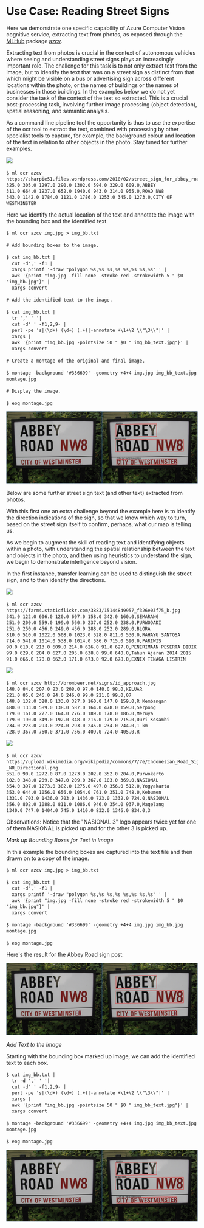 Use Case: Reading Street Signs
==============================

Here we demonstrate one specific capability of Azure Computer Vision
cognitive service, extracting text from photos, as exposed through the
[MLHub](https://mlhub.ai) package 
[azcv](https://github.com/Azure/azcv).

Extracting text from photos is crucial in the context of autonomous
vehicles where seeing and understanding street signs plays an
increasingly important role. The challenge for this task is to not
only extract text from the image, but to identify the text that was on
a street sign as distinct from that which might be visible on a bus or
advertising sign across different locations within the photo, or the
names of buildings or the names of businesses in those buildings. In
the examples below we do not yet consider the task of the context of
the text so extracted. This is a crucial post-processing task,
involving further image processing (object detection), spatial
reasoning, and semantic analysis.

As a command line pipeline tool the opportunity is thus to use the
expertise of the ocr tool to extract the text, combined with
processing by other specialist tools to capture, for example, the
background colour and location of the text in relation to other
objects in the photo. Stay tuned for further examples.

![](https://sharpie51.files.wordpress.com/2010/02/street_sign_for_abbey_road_in_westminster_london_england_img_1461.jpg)

```console
$ ml ocr azcv https://sharpie51.files.wordpress.com/2010/02/street_sign_for_abbey_road_in_westminster_london_england_img_1461.jpg
325.0 305.0 1297.0 290.0 1302.0 594.0 329.0 609.0,ABBEY
311.0 664.0 1937.0 652.0 1940.0 943.0 314.0 955.0,ROAD NW8
343.0 1142.0 1784.0 1121.0 1786.0 1253.0 345.0 1273.0,CITY OF WESTMINSTER
```
Here we identify the actual location of the text and annotate the
image with the bounding box and the identified text.

```console
$ ml ocr azcv img.jpg > img_bb.txt

# Add bounding boxes to the image.

$ cat img_bb.txt |
  cut -d',' -f1 |
  xargs printf '-draw "polygon %s,%s %s,%s %s,%s %s,%s" ' |
  awk '{print "img.jpg -fill none -stroke red -strokewidth 5 " $0 "img_bb.jpg"}' |
  xargs convert

# Add the identified text to the image.

$ cat img_bb.txt |
  tr ',' ' '| 
  cut -d' ' -f1,2,9- | 
  perl -pe 's|(\d+) (\d+) (.+)|-annotate +\1+\2 \\"\3\\"|' | 
  xargs | 
  awk '{print "img_bb.jpg -pointsize 50 " $0 " img_bb_text.jpg"}' | 
  xargs convert

# Create a montage of the original and final image.

$ montage -background '#336699' -geometry +4+4 img.jpg img_bb_text.jpg montage.jpg

# Display the image.

$ eog montage.jpg
```

![](abbey_with_bb_text.jpg)

Below are some further street sign text (and other text) extracted
from photos. 

With this first one an extra challenge beyond the example here is to
identify the direction indications of the sign, so that we know which
way to turn, based on the street sign itself to confirm, perhaps, what
our map is telling us. 

As we begin to augment the skill of reading text and identifying
objects within a photo, with understanding the spatial relationship
between the text and objects in the photo, and then using heuristics
to understand the sign, we begin to demonstrate intelligence beyond
vision.

In the first instance, transfer learning can be used to distinguish
the street sign, and to then identify the directions.

![](https://farm4.staticflickr.com/3883/15144849957_f326e03f75_b.jpg)
```console
$ ml ocr azcv https://farm4.staticflickr.com/3883/15144849957_f326e03f75_b.jpg
341.0 122.0 606.0 120.0 607.0 158.0 342.0 160.0,SEMARANG
251.0 200.0 559.0 199.0 560.0 237.0 252.0 238.0,PURWODADI
251.0 250.0 456.0 249.0 456.0 288.0 252.0 289.0,BLORA
810.0 510.0 1022.0 508.0 1023.0 528.0 811.0 530.0,RAHAYU SANTOSA
714.0 541.0 1014.0 538.0 1014.0 586.0 715.0 590.0,PARIWIS
90.0 610.0 213.0 609.0 214.0 626.0 91.0 627.0,PENERIMAAN PESERTA DIDIK
99.0 629.0 204.0 627.0 205.0 638.0 99.0 640.0,Tahun Ajaran 2014 2015
91.0 666.0 170.0 662.0 171.0 673.0 92.0 678.0,EXNIX TENAGA LISTRIN
```
![](http://brombeer.net/signs/id_approach.jpg)
```console
$ ml ocr azcv http://brombeer.net/signs/id_approach.jpg
148.0 84.0 207.0 83.0 208.0 97.0 148.0 98.0,KELUAR
221.0 85.0 246.0 84.0 246.0 99.0 221.0 99.0,07
148.0 132.0 328.0 133.0 327.0 160.0 147.0 159.0,R Kembangan
480.0 133.0 589.0 138.0 587.0 164.0 478.0 159.0,Serpong
179.0 161.0 277.0 164.0 276.0 189.0 178.0 186.0,Meruya
179.0 190.0 349.0 192.0 348.0 216.0 179.0 215.0,Duri Kosambi
234.0 223.0 293.0 224.0 293.0 245.0 234.0 244.0,1 km
728.0 367.0 760.0 371.0 756.0 409.0 724.0 405.0,R
```
![](https://upload.wikimedia.org/wikipedia/commons/7/7e/Indonesian_Road_Sign_-_NR_Directional.png)
```console
$ ml ocr azcv https://upload.wikimedia.org/wikipedia/commons/7/7e/Indonesian_Road_Sign_-_NR_Directional.png
351.0 90.0 1272.0 87.0 1273.0 202.0 352.0 204.0,Purwokerto
102.0 348.0 209.0 347.0 209.0 367.0 103.0 369.0,NASIONAL
354.0 397.0 1273.0 382.0 1275.0 497.0 356.0 512.0,Yogyakarta
353.0 644.0 1056.0 656.0 1054.0 761.0 351.0 748.0,Kebumen
1331.0 703.0 1436.0 703.0 1436.0 723.0 1332.0 724.0,NASIONAL
356.0 802.0 1088.0 811.0 1086.0 946.0 354.0 937.0,Magelang
1340.0 747.0 1404.0 745.0 1410.0 832.0 1346.0 834.0,3
```

Observations: Notice that the "NASIONAL 3" logo appears twice yet for
one of them NASIONAL is picked up and for the other 3 is picked
up.

*Mark up Bounding Boxes for Text in Image*

In this example the bounding boxes are captured into the text
file and then drawn on to a copy of the image.

```console
$ ml ocr azcv img.jpg > img_bb.txt

$ cat img_bb.txt |
  cut -d',' -f1 |
  xargs printf '-draw "polygon %s,%s %s,%s %s,%s %s,%s" ' |
  awk '{print "img.jpg -fill none -stroke red -strokewidth 5 " $0 "img_bb.jpg"}' |
  xargs convert
  
$ montage -background '#336699' -geometry +4+4 img.jpg img_bb.jpg montage.jpg

$ eog montage.jpg
```

Here's the result for the Abbey Road sign post:

![](abbey_with_bb.jpg)

*Add Text to the Image*

Starting with the bounding box marked up image, we can add the
identified text to each box.

```console
$ cat img_bb.txt |
  tr -d ',' ' '| 
  cut -d' ' -f1,2,9- | 
  perl -pe 's|(\d+) (\d+) (.+)|-annotate +\1+\2 \\"\3\\"|' | 
  xargs | 
  awk '{print "img_bb.jpg -pointsize 50 " $0 " img_bb_text.jpg"}' | 
  xargs convert

$ montage -background '#336699' -geometry +4+4 img.jpg img_bb_text.jpg montage.jpg

$ eog montage.jpg
```

![](abbey_with_bb_text.jpg)
